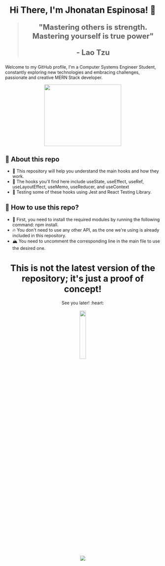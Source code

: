 <h1 align="center">Hi There, I'm Jhonatan Espinosa! 🎩</h1>

<blockquote style="font-size: 24px;">
  <p align="center">
    <strong>"Mastering others is strength.  Mastering yourself is true power"</strong>
  </p>
  <p align="center">
    <strong align="center">- Lao Tzu</strong>
  </p>
</blockquote>

Welcome to my GitHub profile, I'm a Computer Systems Engineer Student, constantly exploring new technologies and embracing challenges, passionate and creative MERN Stack developer.

<p align="center"><img width="250" height="200" src="https://i.giphy.com/media/v1.Y2lkPTc5MGI3NjExbTQ5eTY4bW5kdWUybTYzNGdwZGs1OHhpaHM1ejhsY2VuNTUwNHNxOCZlcD12MV9pbnRlcm5hbF9naWZfYnlfaWQmY3Q9Zw/3oKIPnAiaMCws8nOsE/giphy.gif"></p>

## 🎯 About this repo

- 🐊 This repository will help you understand the main hooks and how they work.
- 🌊 The hooks you'll find here include useState, useEffect, useRef, useLayoutEffect, useMemo, useReducer, and useContext
- 🌴 Testing some of these hooks using Jest and React Testing Library.

## 🎯 How to use this repo?

- 🐉 First, you need to install the required modules by running the following command: npm install.
- 🔥 You don't need to use any other API, as the one we're using is already included in this repository.
- 🏔️ You need to uncomment the corresponding line in the main file to use the desired one.

<h1 align="center">This is not the latest version of the repository; it's just a proof of concept!</h1>

<p align="center">
  See you later! :heart:
  <br />
  <br />
  <img src="https://media.giphy.com/media/jpVnC65DmYeyRL4LHS/giphy.gif" width="20%">
</p>

<p align="center"><img src="https://capsule-render.vercel.app/api?type=waving&height=150&color=4b0082&reversal=false&textBg=false&section=footer&fontAlign=61&descAlign=60&fontAlignY=60&descAlignY=60"></p>
